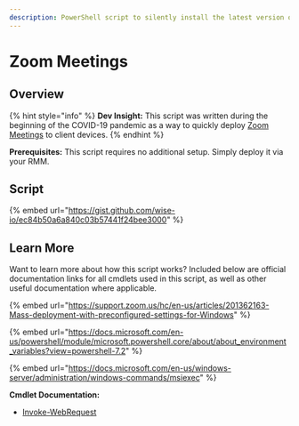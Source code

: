 ```yaml
---
description: PowerShell script to silently install the latest version of Zoom Meetings.
---
```


# Zoom Meetings

## Overview

{% hint style="info" %}
**Dev Insight:** This script was written during the beginning of the COVID-19 pandemic as a way to quickly deploy [Zoom Meetings](https://zoom.us) to client devices.
{% endhint %}

**Prerequisites:** This script requires no additional setup. Simply deploy it via your RMM.

## Script

{% embed url="https://gist.github.com/wise-io/ec84b50a6a840c03b57441f24bee3000" %}

## Learn More

Want to learn more about how this script works? Included below are official documentation links for all cmdlets used in this script, as well as other useful documentation where applicable.

{% embed url="https://support.zoom.us/hc/en-us/articles/201362163-Mass-deployment-with-preconfigured-settings-for-Windows" %}

{% embed url="https://docs.microsoft.com/en-us/powershell/module/microsoft.powershell.core/about/about_environment_variables?view=powershell-7.2" %}

{% embed url="https://docs.microsoft.com/en-us/windows-server/administration/windows-commands/msiexec" %}

**Cmdlet Documentation:**

* ​[Invoke-WebRequest](https://docs.microsoft.com/en-us/powershell/module/microsoft.powershell.utility/invoke-webrequest?view=powershell-7.2)
